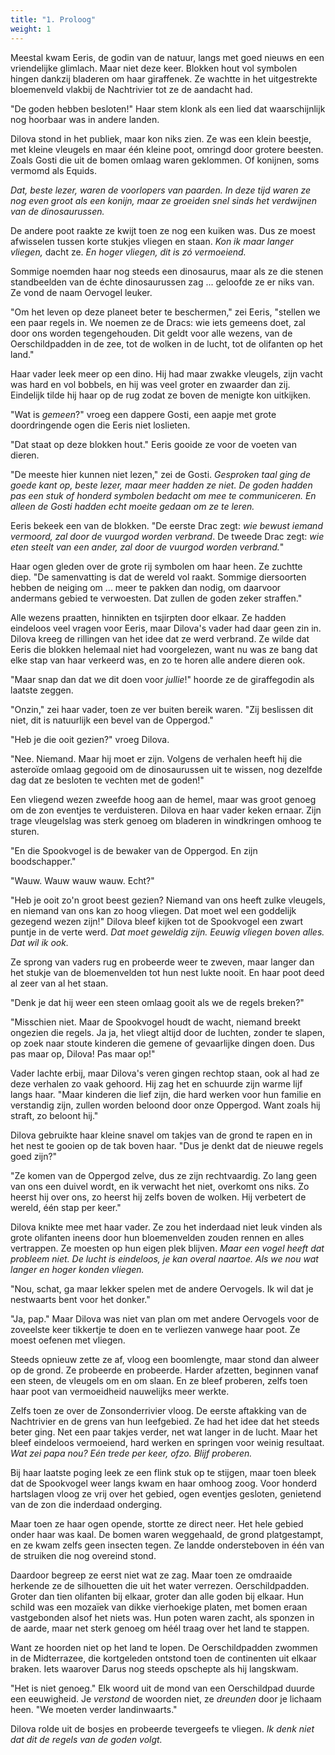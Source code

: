 ```yaml
---
title: "1. Proloog"
weight: 1
---
```


Meestal kwam Eeris, de godin van de natuur, langs met goed nieuws en een vriendelijke glimlach. Maar niet deze keer. Blokken hout vol symbolen hingen dankzij bladeren om haar giraffenek. Ze wachtte in het uitgestrekte bloemenveld vlakbij de Nachtrivier tot ze de aandacht had.

"De goden hebben besloten!" Haar stem klonk als een lied dat waarschijnlijk nog hoorbaar was in andere landen.

Dilova stond in het publiek, maar kon niks zien. Ze was een klein beestje, met kleine vleugels en maar één kleine poot, omringd door grotere beesten. Zoals Gosti die uit de bomen omlaag waren geklommen. Of konijnen, soms vermomd als Equids. 

_Dat, beste lezer, waren de voorlopers van paarden. In deze tijd waren ze nog even groot als een konijn, maar ze groeiden snel sinds het verdwijnen van de dinosaurussen._

De andere poot raakte ze kwijt toen ze nog een kuiken was. Dus ze moest afwisselen tussen korte stukjes vliegen en staan. _Kon ik maar langer vliegen,_ dacht ze. _En hoger vliegen, dit is zó vermoeiend._

Sommige noemden haar nog steeds een dinosaurus, maar als ze die stenen standbeelden van de échte dinosaurussen zag ... geloofde ze er niks van. Ze vond de naam Oervogel leuker.

"Om het leven op deze planeet beter te beschermen," zei Eeris, "stellen we een paar regels in. We noemen ze de Dracs: wie iets gemeens doet, zal door ons worden tegengehouden. Dit geldt voor alle wezens, van de Oerschildpadden in de zee, tot de wolken in de lucht, tot de olifanten op het land."

Haar vader leek meer op een dino. Hij had maar zwakke vleugels, zijn vacht was hard en vol bobbels, en hij was veel groter en zwaarder dan zij. Eindelijk tilde hij haar op de rug zodat ze boven de menigte kon uitkijken.

"Wat is _gemeen_?" vroeg een dappere Gosti, een aapje met grote doordringende ogen die Eeris niet loslieten.

"Dat staat op deze blokken hout." Eeris gooide ze voor de voeten van dieren. 

"De meeste hier kunnen niet lezen," zei de Gosti. _Gesproken taal ging de goede kant op, beste lezer, maar meer hadden ze niet. De goden hadden pas een stuk of honderd symbolen bedacht om mee te communiceren. En alleen de Gosti hadden echt moeite gedaan om ze te leren._

Eeris bekeek een van de blokken. "De eerste Drac zegt: _wie bewust iemand vermoord, zal door de vuurgod worden verbrand_. De tweede Drac zegt: _wie eten steelt van een ander, zal door de vuurgod worden verbrand._" 

Haar ogen gleden over de grote rij symbolen om haar heen. Ze zuchtte diep. "De samenvatting is dat de wereld vol raakt. Sommige diersoorten hebben de neiging om ... meer te pakken dan nodig, om daarvoor andermans gebied te verwoesten. Dat zullen de goden zeker straffen."

Alle wezens praatten, hinnikten en tsjirpten door elkaar. Ze hadden eindeloos veel vragen voor Eeris, maar Dilova's vader had daar geen zin in. Dilova kreeg de rillingen van het idee dat ze werd verbrand. Ze wilde dat Eeris die blokken helemaal niet had voorgelezen, want nu was ze bang dat elke stap van haar verkeerd was, en zo te horen alle andere dieren ook.

"Maar snap dan dat we dit doen voor _jullie_!" hoorde ze de giraffegodin als laatste zeggen.

"Onzin," zei haar vader, toen ze ver buiten bereik waren. "Zij beslissen dit niet, dit is natuurlijk een bevel van de Oppergod."

"Heb je die ooit gezien?" vroeg Dilova.

"Nee. Niemand. Maar hij moet er zijn. Volgens de verhalen heeft hij die asteroïde omlaag gegooid om de dinosaurussen uit te wissen, nog dezelfde dag dat ze besloten te vechten met de goden!"

Een vliegend wezen zweefde hoog aan de hemel, maar was groot genoeg om de zon eventjes te verduisteren. Dilova en haar vader keken ernaar. Zijn trage vleugelslag was sterk genoeg om bladeren in windkringen omhoog te sturen.

"En die Spookvogel is de bewaker van de Oppergod. En zijn boodschapper."

"Wauw. Wauw wauw wauw. Echt?"

"Heb je ooit zo'n groot beest gezien? Niemand van ons heeft zulke vleugels, en niemand van ons kan zo hoog vliegen. Dat moet wel een goddelijk gezegend wezen zijn!" Dilova bleef kijken tot de Spookvogel een zwart puntje in de verte werd. _Dat moet geweldig zijn. Eeuwig vliegen boven alles. Dat wil ik ook._

Ze sprong van vaders rug en probeerde weer te zweven, maar langer dan het stukje van de bloemenvelden tot hun nest lukte nooit. En haar poot deed al zeer van al het staan.

"Denk je dat hij weer een steen omlaag gooit als we de regels breken?"

"Misschien niet. Maar de Spookvogel houdt de wacht, niemand breekt ongezien die regels. Ja ja, het vliegt altijd door de luchten, zonder te slapen, op zoek naar stoute kinderen die gemene of gevaarlijke dingen doen. Dus pas maar op, Dilova! Pas maar op!" 

Vader lachte erbij, maar Dilova's veren gingen rechtop staan, ook al had ze deze verhalen zo vaak gehoord. Hij zag het en schuurde zijn warme lijf langs haar. "Maar kinderen die lief zijn, die hard werken voor hun familie en verstandig zijn, zullen worden beloond door onze Oppergod. Want zoals hij straft, zo beloont hij."

Dilova gebruikte haar kleine snavel om takjes van de grond te rapen en in het nest te gooien op de tak boven haar. "Dus je denkt dat de nieuwe regels goed zijn?"

"Ze komen van de Oppergod zelve, dus ze zijn rechtvaardig. Zo lang geen van ons een duivel wordt, en ik verwacht het niet, overkomt ons niks. Zo heerst hij over ons, zo heerst hij zelfs boven de wolken. Hij verbetert de wereld, één stap per keer."

Dilova knikte mee met haar vader. Ze zou het inderdaad niet leuk vinden als grote olifanten ineens door hun bloemenvelden zouden rennen en alles vertrappen. Ze moesten op hun eigen plek blijven. _Maar een vogel heeft dat probleem niet. De lucht is eindeloos, je kan overal naartoe. Als we nou wat langer en hoger konden vliegen._

"Nou, schat, ga maar lekker spelen met de andere Oervogels. Ik wil dat je nestwaarts bent voor het donker."

"Ja, pap." Maar Dilova was niet van plan om met andere Oervogels voor de zoveelste keer tikkertje te doen en te verliezen vanwege haar poot. Ze moest oefenen met vliegen. 

Steeds opnieuw zette ze af, vloog een boomlengte, maar stond dan alweer op de grond. Ze probeerde en probeerde. Harder afzetten, beginnen vanaf een steen, de vleugels om en om slaan. En ze bleef proberen, zelfs toen haar poot van vermoeidheid nauwelijks meer werkte. 

Zelfs toen ze over de Zonsonderrivier vloog. De eerste aftakking van de Nachtrivier en de grens van hun leefgebied. Ze had het idee dat het steeds beter ging. Net een paar takjes verder, net wat langer in de lucht. Maar het bleef eindeloos vermoeiend, hard werken en springen voor weinig resultaat. _Wat zei papa nou? Eén trede per keer, ofzo. Blijf proberen._

Bij haar laatste poging leek ze een flink stuk op te stijgen, maar toen bleek dat de Spookvogel weer langs kwam en haar omhoog zoog. Voor honderd hartslagen vloog ze vrij over het gebied, ogen eventjes gesloten, genietend van de zon die inderdaad onderging.

Maar toen ze haar ogen opende, stortte ze direct neer. Het hele gebied onder haar was kaal. De bomen waren weggehaald, de grond platgestampt, en ze kwam zelfs geen insecten tegen. Ze landde ondersteboven in één van de struiken die nog overeind stond.

Daardoor begreep ze eerst niet wat ze zag. Maar toen ze omdraaide herkende ze de silhouetten die uit het water verrezen. Oerschildpadden. Groter dan tien olifanten bij elkaar, groter dan alle goden bij elkaar. Hun schild was een mozaïek van dikke vierhoekige platen, met bomen eraan vastgebonden alsof het niets was. Hun poten waren zacht, als sponzen in de aarde, maar net sterk genoeg om héél traag over het land te stappen.

Want ze hoorden niet op het land te lopen. De Oerschildpadden zwommen in de Midterrazee, die kortgeleden ontstond toen de continenten uit elkaar braken. Iets waarover Darus nog steeds opschepte als hij langskwam.

"Het is niet genoeg." Elk woord uit de mond van een Oerschildpad duurde een eeuwigheid. Je _verstond_ de woorden niet, ze _dreunden_ door je lichaam heen. "We moeten verder landinwaarts."

Dilova rolde uit de bosjes en probeerde tevergeefs te vliegen. _Ik denk niet dat dit de regels van de goden volgt._